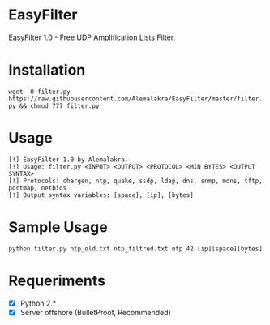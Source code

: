 # EasyFilter
EasyFilter 1.0 - Free UDP Amplification Lists Filter.

# Installation
```wget -O filter.py https://raw.githubusercontent.com/Alemalakra/EasyFilter/master/filter.py && chmod 777 filter.py```

# Usage
```
[!] EasyFilter 1.0 by Alemalakra.
[!] Usage: filter.py <INPUT> <OUTPUT> <PROTOCOL> <MIN BYTES> <OUTPUT SYNTAX>
[!] Protocols: chargen, ntp, quake, ssdp, ldap, dns, snmp, mdns, tftp, portmap, netbios
[!] Output syntax variables: [space], [ip], [bytes]
```

# Sample Usage
```python filter.py ntp_old.txt ntp_filtred.txt ntp 42 [ip][space][bytes]```

# Requeriments
- [x] Python 2.*
- [x] Server offshore (BulletProof, Recommended)
